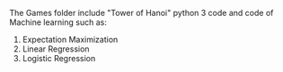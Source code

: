 The Games folder include "Tower of Hanoi" python 3 code 
and code of Machine learning such as:

1. Expectation Maximization 
2. Linear Regression 
3. Logistic Regression 
